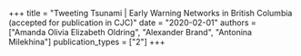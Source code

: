 +++
title = "Tweeting Tsunami | Early Warning Networks in British Columbia (accepted for publication in CJC)"
date = "2020-02-01"
authors = ["Amanda Olivia Elizabeth Oldring", "Alexander Brand", "Antonina Milekhina"]
publication_types = ["2"]
+++
